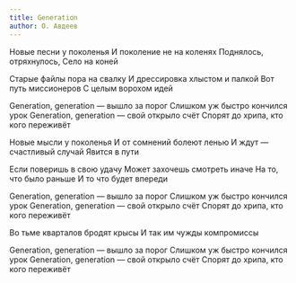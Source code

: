 ```yaml
---
title: Generation
author: О. Авдеев
---
```


Новые песни у поколенья
И поколение не на коленях
Поднялось, отряхнулось,
Село на коней

Старые файлы пора на свалку
И дрессировка хлыстом и палкой
Вот путь миссионеров
С целым ворохом идей

Generation, generation — вышло за порог
Слишком уж быстро кончился урок
Generation, generation — свой открыло счёт
Спорят до хрипа, кто кого переживёт

Новые мысли у поколенья
И от сомнений болеют ленью
И ждут — счастливый случай
Явится в пути

Если поверишь в свою удачу
Может захочешь смотреть иначе
На то, что было раньше
И то что будет впереди

Generation, generation — вышло за порог
Слишком уж быстро кончился урок
Generation, generation — свой открыло счёт
Спорят до хрипа, кто кого переживёт

Во тьме кварталов бродят крысы
И так им чужды компромиссы

Generation, generation — вышло за порог
Слишком уж быстро кончился урок
Generation, generation — свой открыло счёт
Спорят до хрипа, кто кого переживёт
